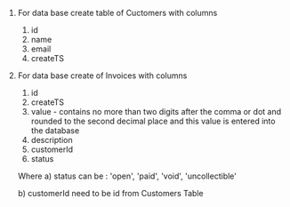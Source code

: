 

1. For  data base create table of Cuctomers with columns
    1) id
    2) name
    3) email
    4) createTS

2. For  data base create of Invoices with columns
    1) id
    2) createTS
    3) value - contains no more than two digits after the comma or dot and rounded to the second decimal place and this value is entered into the database
    4) description
    5) customerId
    6) status 
    
    Where 
    a) status can be :
    'open',
    'paid',
    'void',
    'uncollectible'

    b) customerId need to be id from Customers Table
